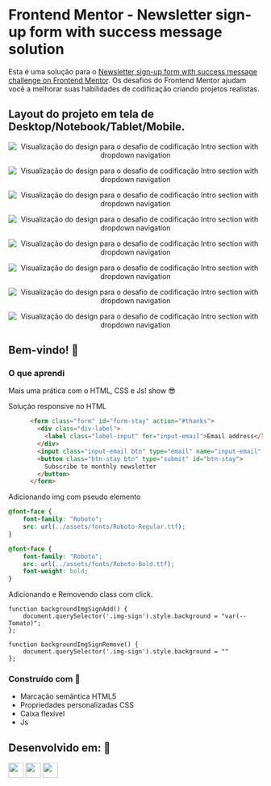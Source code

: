 # Frontend Mentor - Newsletter sign-up form with success message solution

Esta é uma solução para o [Newsletter sign-up form with success message challenge on Frontend Mentor](https://www.frontendmentor.io/challenges/newsletter-signup-form-with-success-message-3FC1AZbNrv). 
Os desafios do Frontend Mentor ajudam você a melhorar suas habilidades de codificação criando projetos realistas.

## Layout do projeto em tela de Desktop/Notebook/Tablet/Mobile.


<div align="center">

![Visualização do design para o desafio de codificação Intro section with dropdown navigation](./src/assets/images/design/desktop-preview.jpg)

![Visualização do design para o desafio de codificação Intro section with dropdown navigation](./src/assets/images/design/desktop-design.jpg)

![Visualização do design para o desafio de codificação Intro section with dropdown navigation](./src/assets/images/design/active-states.jpg)

![Visualização do design para o desafio de codificação Intro section with dropdown navigation](./src/assets/images/design/error-states.jpg)

![Visualização do design para o desafio de codificação Intro section with dropdown navigation](./src/assets/images/design/desktop-success.jpg)

![Visualização do design para o desafio de codificação Intro section with dropdown navigation](./src/assets/images/design/desktop-success-active.jpg)

![Visualização do design para o desafio de codificação Intro section with dropdown navigation](./src/assets/images/design/mobile-design.jpg)

![Visualização do design para o desafio de codificação Intro section with dropdown navigation](./src/assets/images/design/mobile-success.jpg)

</div>

## Bem-vindo! 👋

### O que aprendi

Mais uma prática com o HTML, CSS e Js! show 😎

Solução responsive no HTML
```html
      <form class="form" id="form-stay" action="#thanks">
        <div class="div-label">
          <label class="label-input" for="input-email">Email address</label>
        </div>
        <input class="input-email btn" type="email" name="input-email" id="input-email" placeholder="email@company.com">
        <button class="btn-stay btn" type="submit" id="btn-stay">
          Subscribe to monthly newsletter
        </button>
      </form>
```

Adicionando img com pseudo elemento
```css
@font-face {
    font-family: "Roboto";
    src: url(../assets/fonts/Roboto-Regular.ttf);
}

@font-face {
    font-family: "Roboto";
    src: url(../assets/fonts/Roboto-Bold.ttf);
    font-weight: bold;
}
```

Adicionando e Removendo class com click.
```Js
function backgroundImgSignAdd() {
    document.querySelector('.img-sign').style.background = "var(--Tomato)";
};

function backgroundImgSignRemove() {
    document.querySelector('.img-sign').style.background = ""
};
```

### Construído com 🚀

- Marcação semântica HTML5
- Propriedades personalizadas CSS
- Caixa flexível
- Js

## Desenvolvido em: 🚀

<div>
  <img src="https://cdn.jsdelivr.net/gh/devicons/devicon/icons/html5/html5-original.svg" width="30px"/>
  <img src="https://cdn.jsdelivr.net/gh/devicons/devicon/icons/css3/css3-original.svg" width="30px"/>
  <img src="https://cdn.jsdelivr.net/gh/devicons/devicon/icons/javascript/javascript-plain.svg" width="30px"/>
</div>